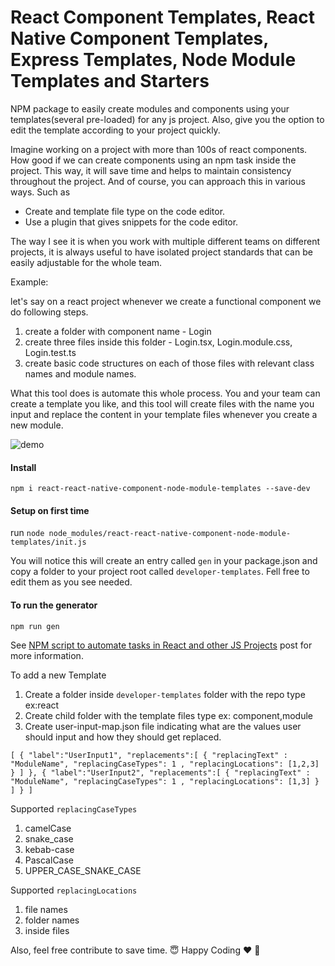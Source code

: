 # React Component Templates, React Native Component Templates, Express Templates, Node Module Templates and Starters 

NPM package to easily create modules and components using your templates(several pre-loaded) for any js project. Also, give you the option to edit the template according to your project quickly.

Imagine working on a project with more than 100s of react components. How good if we can create components using an npm task inside the project. This way, it will save time and helps to maintain consistency throughout the project. And of course, you can approach this in various ways. Such as

 - Create and template file type on the code editor.
 - Use a plugin that gives snippets for the code editor.

The way I see it is when you work with multiple different teams on different projects, it is always useful to have isolated project standards that can be easily adjustable for the whole team.

Example: 

let's say on a react project whenever we create a functional component we do following steps.

1. create a folder with component name - Login
2. create three files inside this folder - Login.tsx,  Login.module.css, Login.test.ts
3. create basic code structures on each of those files with relevant class names and module names. 

What this tool does is automate this whole process. You and your team can create a template you like, and this tool will create files with the name you input and replace the content in your template files whenever you create a new module. 

![demo](https://github.com/razorRun/react-react-native-component-node-module-templates/blob/main/demo.gif?raw=true)

#### Install

`npm i react-react-native-component-node-module-templates --save-dev`

#### Setup on first time

 run `node node_modules/react-react-native-component-node-module-templates/init.js`

You will notice this will create an entry called `gen` in your package.json and copy a folder to your project root called 
`developer-templates`. Fell free to edit them as you see needed. 

#### To run the generator 

`npm run gen`

See [NPM script to automate tasks in React and other JS Projects](https://roshan.digital/npm-script-to-save-time-react-project/) post for more information.

To add a new Template 
 1. Create a folder inside `developer-templates` folder with the repo type ex:react
 2. Create child folder with the template files type ex: component,module 
 3. Create user-input-map.json file indicating what are the values user should input and how they should get replaced.
 
 `
[
  {
    "label":"UserInput1",
    "replacements":[
      {
        "replacingText" : "ModuleName",
        "replacingCaseTypes": 1 ,
        "replacingLocations": [1,2,3]
      }
    ]
  },
  {
    "label":"UserInput2",
    "replacements":[
      {
        "replacingText" : "ModuleName",
        "replacingCaseTypes": 1 ,
        "replacingLocations": [1,3]
      }
    ]
  }
]
 `
 
Supported `replacingCaseTypes`
1. camelCase 
2. snake_case 
3. kebab-case
4. PascalCase
5. UPPER_CASE_SNAKE_CASE

Supported `replacingLocations`

1. file names  
2. folder names
3. inside files 

Also, feel free contribute to save time. :innocent: Happy Coding :heart: :muscle:


